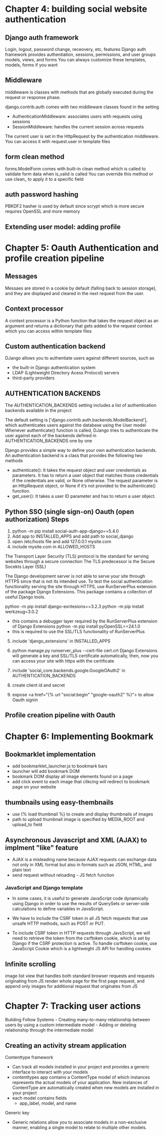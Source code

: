 # Chapter 4: building social website authentication

## Django auth framework
Login, logout, password change, receovery, etc, features
Django auth framework provides authentiation, sessions, permissions, and user groups models, views, and forms
You can always customize these templates, models, forms if you want

## Middleware
middleware is classes with methods that are globally executed during the request or response phase.

django.contrib.auth comes with two middleware classes found in the setting
- AuthenticationMiddleware: associates users with requests using sessions
- SessionMiddleware: handles the current session across requests

The current user is set in the HttpRequest by the authentication middleware. You can access it with request.user in template files
## form clean method
forms.ModelForm comes with built-in clean method which is called to validate form data when is_valid is called
You can override this method or use clean_<fieldname> to apply it to a specific field

## auth password hashing
PBKDF2 hasher is used by default since scrypt which is more secure requires OpenSSL and more memory

## Extending user model: adding profile


# Chapter 5: Oauth Authentication and profile creation pipeline

## Messages
Messaes are stored in a cookie by default (falling back to session storage), and they are displayed and cleared in the next request from the user.

## Context processor
A context processor is a Python function that takes the request object as an argument and returns a dictionary that gets added to the request context which you can access within template files

## Custom authentication backend
DJango allows you to authentiate users against different sources, such as
- the built-in Django authentication system
- LDAP (Lightweight Directory Acess Protocol) servers
- third-party providers

## AUTHENTICATION BACKENDS
The AUTHENTICATION_BACKENDS setting includes a list of authentication backends available in the project

The default setting is ['django.contrib.auth.backends.ModelBackend'], which authenticates users against the database using the User model
Whenever authenticate() function is called, DJango tries to authenticate the user against each of the backends defined in AUTHENTICATION_BACKENDS one by one

Django provides a simple way to define your own authentication backends. An authentication backend is a class that provides the following two methods
- authenticate(): It takes the request object and user crendentials as parameters. It has to return a user object that matches those credentials if the credentials are valid, or None otherwise. The request parameter is an HttpRequest object, or None if it’s not provided to the authenticate() function.
- get_user(): It takes a user ID parameter and has to return a user object.

## Python SSO (single sign-on) Oauth (open authorization) Steps
1. python -m pip install social-auth-app-django==5.4.0
2. Add app to INSTALLED_APPS and add path to social_django
3. open /etc/hosts file and add 127.0.0.1 mysite.com 
4. include mysite.com in ALLOWED_HOSTS 

The Transport Layer Security (TLS) protocol is the standard for serving websites through a secure connection
The TLS predecessor is the Secure Socekts Layer (SSL)

The Django development server is not able to serve your site through HTTPS since that is not its intended use.
To test the social authentication functionality serving the site through HTTPS, use RunServerPlus extension of the package Django Extensions.
This package contains a collection of useful Django tools.

python -m pip install django-exntesions==3.2.3
python -m pip install werkzeug=3.0.2
- this contains a debugger layer required by the RunServerPlus extension of Django Extensions
python -m pip install pyOpenSSL==24.1.0
- this is required to use the SSL/TLS functionality of RunServerPlus

5. include 'django_extensions' in INSTALLED_APPS
6. python manage.py runserver_plus --cert-file cert.crt
Django Extensions will generate a key and  SSL/TLS certificate automatically, then, now you can access your site with https with the certificate

7. include 'social_core.backends.google.GoogleOAuth2' in AUTHENTICATION_BACKENDS

8. create client id and secret

9. expose <a href="{% url "social:begin" "google-oauth2" %}"> to allow Oauth signin

## Profile creation pipeline with Oauth

# Chapter 6: Implementing Bookmark

## Bookmarklet implementation
- add bookmarklet_launcher.js to bookmark bars
- launcher will add bookmark DOM
- bookmark DOM display all image elements found on a page
- add click event to each image that clikcing will redirect to bookmark page on your website

## thumbnails using easy-thembnails
- use {% load thumbnail %} to create and display thumbnails of images
- path to upload thumbnail image is specified by MEDIA_ROOT and upload_to field

## Asynchronous Javascript and XML (AJAX) to implment "like" feature
- AJAX is a misleading name because AJAX requests can exchange data not only in XML format but also in formats such as JSON, HTML, and plain text
- send request without reloading - JS fetch function

### JavaScript and Django template
- In some cases, it is useful to generate JavaScript code dynamically using Django in order to use the results of QuerySets or server-side calculations to define variables in JavaScript.
- We have to include the CSRF token in all JS fetch requests that use unsafe HTTP methods, such as POST or PUT.

- To include CSRF token in HTTP requests through JavsScript, we will need to retrieve the token from the csrftoken cookie, which is set by Django if the CSRF protection is active. To handle csrftoken cookie, use JavaScript Cookie which is a lightweight JS API for handling cookies
 
## Infinite scrolling
image list view that handles both standard browser requests and requests originating from JS
render whole page for the first page request, and append only images for additional request that originates from JS


# Chapter 7: Tracking user actions
Building Follow Systems
    - Creating many-to-many relationship between users by using a custom intermediate model
    - Adding or deleting relationship through the intermediate model

## Creating an activity stream application
Contenttype framework
- Can track all models installed in your project and provides a generic interface to interact with your models
- contenttypes app contains a ContentType model of which instances represents the actual models of your application. New instances of ContentType are automatically created when new models are installed in your project
- each model contains fields
    -   app_label, model, and name
    
Generic key
- Generic relations allow you to associate models in a non-exclusive manner, enabling a single model to relate to multiple other models.

